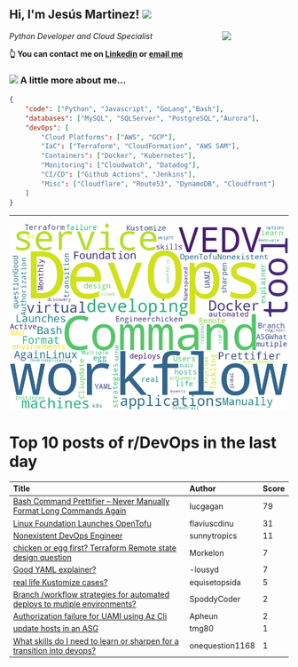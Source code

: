 <!--
**jmartinezl/jmartinezl** is a ✨ _special_ ✨ repository because its `README.md` (this file) appears on your GitHub profile.

Here are some ideas to get you started:

- 🔭 I’m currently working on ...
- 🌱 I’m currently learning ...
- 👯 I’m looking to collaborate on ...
- 🤔 I’m looking for help with ...
- 💬 Ask me about ...
- 📫 How to reach me: ...
- 😄 Pronouns: ...
- ⚡ Fun fact: ...
-->

<h2>Hi, I'm Jesús Martinez! <img src="https://media.giphy.com/media/WUlplcMpOCEmTGBtBW/giphy.gif" width="30"> </h2>
<img align='right' src="https://media.giphy.com/media/NytMLKyiaIh6VH9SPm/giphy.gif" width="120">
<p><em>Python Developer and Cloud Specialist
</em></p>

**👆 You can contact me on [Linkedin](https://www.linkedin.com/in/jes%C3%BAs-martinez-2b7b10104/) or [email me](mailto:jesus.mtz.lorenzo@gmail.com)**

### <img src="https://media.giphy.com/media/VgCDAzcKvsR6OM0uWg/giphy.gif" width="50"> A little more about me...  

```json
{
    "code": ["Python", "Javascript", "GoLang","Bash"],
    "databases": ["MySQL", "SQLServer", "PostgreSQL","Aurora"],
    "devOps": [
        "Cloud Platforms": ["AWS", "GCP"],
        "IaC": ["Terraform", "CloudFormation", "AWS SAM"],
        "Containers": ["Docker", "Kubernetes"],
        "Monitoring": ["Cloudwatch", "Datadog"],
        "CI/CD": ["Github Actions", "Jenkins"],
        "Misc": ["Cloudflare", "Route53", "DynamoDB", "Cloudfront"]
    ]
}
```
---

![Wordcloud](./cloud.png)

# Top 10 posts of r/DevOps in the last day

| Title | Author | Score |
|:---|:---|:---|
| [Bash Command Prettifier – Never Manually Format Long Commands Again](https://www.reddit.com/r/devops/comments/16n1eho/bash_command_prettifier_never_manually_format/) | lucgagan | 79 |
| [Linux Foundation Launches OpenTofu](https://www.reddit.com/r/devops/comments/16nfkv8/linux_foundation_launches_opentofu/) | flaviuscdinu | 31 |
| [Nonexistent DevOps Engineer](https://www.reddit.com/r/devops/comments/16n9tdm/nonexistent_devops_engineer/) | sunnytropics | 11 |
| [chicken or egg first? Terraform Remote state design question](https://www.reddit.com/r/devops/comments/16n5up9/chicken_or_egg_first_terraform_remote_state/) | Morkelon | 7 |
| [Good YAML explainer?](https://www.reddit.com/r/devops/comments/16n1kt7/good_yaml_explainer/) | -lousyd | 7 |
| [real life Kustomize cases?](https://www.reddit.com/r/devops/comments/16n3ol1/real_life_kustomize_cases/) | equisetopsida | 5 |
| [Branch /workflow strategies for automated deploys to mutiple environments?](https://www.reddit.com/r/devops/comments/16mqdx2/branch_workflow_strategies_for_automated_deploys/) | SpoddyCoder | 2 |
| [Authorization failure for UAMI using Az Cli](https://www.reddit.com/r/devops/comments/16n423y/authorization_failure_for_uami_using_az_cli/) | Apheun | 2 |
| [update hosts in an ASG](https://www.reddit.com/r/devops/comments/16ngu87/update_hosts_in_an_asg/) | tmg80 | 1 |
| [What skills do I need to learn or sharpen for a transition into devops?](https://www.reddit.com/r/devops/comments/16n8umg/what_skills_do_i_need_to_learn_or_sharpen_for_a/) | onequestion1168 | 1 |
